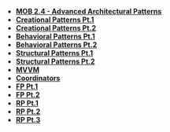 - **[MOB 2.4 - Advanced Architectural Patterns](README.md)**
- **[Creational Patterns Pt.1](Lessons/01-Creational-PatternsPt.1/Lesson1.md)**
- **[Creational Patterns Pt.2](Lessons/02-Creational-PatternsPt.2/Lesson2.md)**
- **[Behavioral Patterns Pt.1](Lessons/03-Behavioral-PatternsPt.1/Lesson3.md)**
- **[Behavioral Patterns Pt.2](Lessons/04-Behavioral-PatternsPt.2/Lesson4.md)**
- **[Structural Patterns Pt.1](Lessons/05-Structural-PatternsPt.1/Lesson5.md)**
- **[Structural Patterns Pt.2](Lessons/06-Structural-PatternsPt.2/Lesson6.md)**
- **[MVVM](Lessons/07-MVVM/Lesson7.md)**
- **[Coordinators](Lessons/08-Coordinators/Lesson8.md)**
- **[FP Pt.1 ](Lessons/09-Functional-ProgrammingPt.1/Lesson9.md)**
- **[FP Pt.2 ](Lessons/10-Functional-ProgrammingPt.2/Lesson10.md)**
- **[RP Pt.1 ](Lessons/11-Reactive-ProgrammingPt.1/Lesson11.md)**
- **[RP Pt.2 ](Lessons/12-Reactive-ProgrammingPt.2/Lesson12.md)**
- **[RP Pt.3 ](Lessons/13-Reactive-ProgrammingPt.3/Lesson13.md)**
